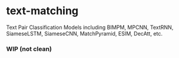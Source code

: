 # text-matching
Text Pair Classification Models including BIMPM, MPCNN, TextRNN, SiameseLSTM, SiameseCNN, MatchPyramid, ESIM, DecAtt, etc.
### WIP (not clean)

